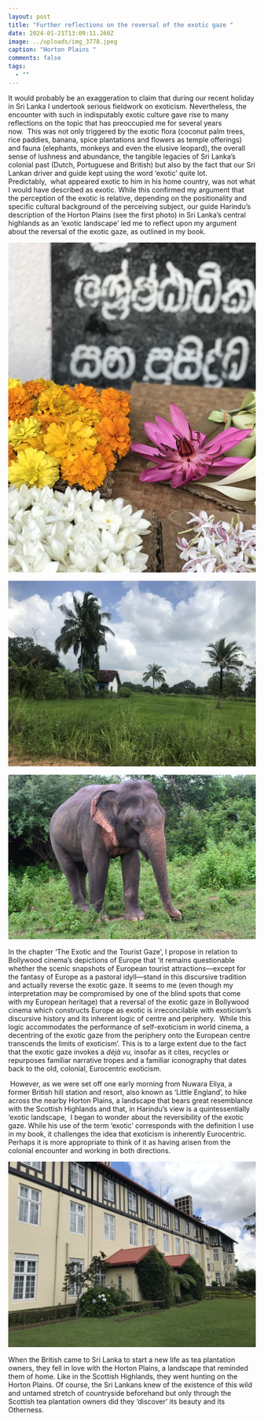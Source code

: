 ```yaml
---
layout: post
title: "Further reflections on the reversal of the exotic gaze "
date: 2024-01-21T13:09:11.260Z
image: ../uploads/img_3778.jpeg
caption: "Horton Plains "
comments: false
tags:
  - ""
---
```

It would probably be an exaggeration to claim that during our recent holiday in Sri Lanka I undertook serious fieldwork on exoticism. Nevertheless, the encounter with such in indisputably exotic culture gave rise to many reflections on the topic that has preoccupied me for several years now.  This was not only triggered by the exotic flora (coconut palm trees, rice paddies, banana, spice plantations and flowers as temple offerings) and fauna (elephants, monkeys and even the elusive leopard), the overall sense of lushness and abundance, the tangible legacies of Sri Lanka’s colonial past (Dutch, Portuguese and British) but also by the fact that our Sri Lankan driver and guide kept using the word ‘exotic’ quite lot. Predictably,  what appeared exotic to him in his home country, was not what I would have described as exotic. While this confirmed my argument that the perception of the exotic is relative, depending on the positionality and specific cultural background of the perceiving subject, our guide Harindu’s description of the Horton Plains (see the first photo) in Sri Lanka’s central highlands as an ‘exotic landscape’ led me to reflect upon my argument about the reversal of the exotic gaze, as outlined in my book. 

![](../uploads/img_3693.jpeg)



![](../uploads/img_3559.jpeg)

![](../uploads/f8767d49-6244-4d2e-9ddf-ffd6085e2101.jpeg)

In the chapter ‘The Exotic and the Tourist Gaze’, I propose in relation to Bollywood cinema’s depictions of Europe that ‘it remains questionable whether the scenic snapshots of European tourist attractions—except for the fantasy of Europe as a pastoral idyll—stand in this discursive tradition and actually reverse the exotic gaze. It seems to me (even though my interpretation may be compromised by one of the blind spots that come with my European heritage) that a reversal of the exotic gaze in Bollywood cinema which constructs Europe as exotic is irreconcilable with exoticism’s discursive history and its inherent logic of centre and periphery.  While this logic accommodates the performance of self-exoticism in world cinema, a decentring of the exotic gaze from the periphery onto the European centre transcends the limits of exoticism’. This is to a large extent due to the fact that the exotic gaze invokes a *déjà vu,* insofar as it cites, recycles or repurposes familiar narrative tropes and a familiar iconography that dates back to the old, colonial, Eurocentric exoticism. 

 However, as we were set off one early morning from Nuwara Eliya, a former British hill station and resort, also known as ‘Little England’, to hike across the nearby Horton Plains, a landscape that bears great resemblance with the Scottish Highlands and that, in Harindu’s view is a quintessentially ‘exotic landscape,  I began to wonder about the reversibility of the exotic gaze. While his use of the term ‘exotic’ corresponds with the definition I use in my book, it challenges the idea that exoticism is inherently Eurocentric. Perhaps it is more appropriate to think of it as having arisen from the colonial encounter and working in both directions.

![](../uploads/img_3780.jpeg)

When the British came to Sri Lanka to start a new life as tea plantation owners, they fell in love with the Horton Plains, a landscape that reminded them of home. Like in the Scottish Highlands, they went hunting on the Horton Plains. Of course, the Sri Lankans knew of the existence of this wild and untamed stretch of countryside beforehand but only through the Scottish tea plantation owners did they ‘discover’ its beauty and its Otherness.
